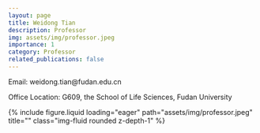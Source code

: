 ```yaml
---
layout: page
title: Weidong Tian
description: Professor
img: assets/img/professor.jpeg
importance: 1
category: Professor
related_publications: false
---
```


<div class="row">
    <div class="col-sm-8 mt-3 mt-md-0">
        <p>Email: weidong.tian@fudan.edu.cn</p>
        <p>Office Location: G609, the School of Life Sciences, Fudan University</p>
    </div>
    <div class="col-sm-4 mt-3 mt-md-0">
        {% include figure.liquid loading="eager" path="assets/img/professor.jpeg" title="" class="img-fluid rounded z-depth-1" %}
    </div>
</div>

